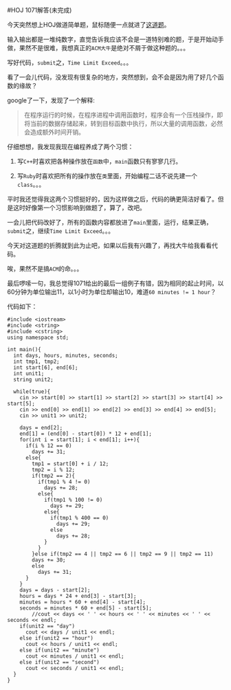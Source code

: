 #HOJ 1071解答(未完成)  

今天突然想上HOJ做道简单题，鼠标随便一点就进了[这道题](http://acm.hit.edu.cn/hoj/problem/view?id=1071)。  

输入输出都是一堆纯数字，直觉告诉我应该不会是一道特别难的题，于是开始动手做，果然不是很难，我想真正的```ACM大牛```是绝对不屑于做这种题的。。。  

写好代码，```submit```之，```Time Limit Exceed```。。。  

看了一会儿代码，没发现有很复杂的地方，突然想到，会不会是因为用了好几个函数的缘故？  

google了一下，发现了一个解释:  

> 在程序运行的时候，在程序进程中调用函数时，程序会有一个压栈操作，即将当前的数据存储起来，转到目标函数中执行，所以大量的调用函数，必然会造成额外时间开销。  

仔细想想，我发现我现在编程养成了两个习惯：  

1. 写```C++```时喜欢把各种操作放在```函数```中，```main```函数只有寥寥几行。  

2. 写```Ruby```时喜欢把所有的操作放在```类```里面，开始编程二话不说先建一个```class```。。。  

平时我还觉得我这两个习惯挺好的，因为这样做之后，代码的确更简洁好看了。但是这时好像第一个习惯影响到做题了，算了，改吧。  

一会儿把代码改好了，所有的函数内容都放进了```main```里面，运行，结果正确，```submit```之，继续```Time Limit Exceed```。。。  

今天对这道题的折腾就到此为止吧，如果以后我有兴趣了，再找大牛给我看看代码。  

唉，果然不是搞```ACM```的命。。。  

最后啰嗦一句，我总觉得1071给出的最后一组例子有错，因为相同的起止时间，以60分钟为单位输出11，以1小时为单位却输出10，难道```60 minutes != 1 hour```？  

代码如下：  

    #include <iostream>
    #include <string>
    #include <cstring>
    using namespace std;

    int main(){
      int days, hours, minutes, seconds;
      int tmp1, tmp2;
      int start[6], end[6];
      int unit1;
      string unit2;
      
      while(true){
        cin >> start[0] >> start[1] >> start[2] >> start[3] >> start[4] >> start[5];
        cin >> end[0] >> end[1] >> end[2] >> end[3] >> end[4] >> end[5];
        cin >> unit1 >> unit2;

        days = end[2];
        end[1] = (end[0] - start[0]) * 12 + end[1];
        for(int i = start[1]; i < end[1]; i++){
          if(i % 12 == 0)
            days += 31;
          else{
            tmp1 = start[0] + i / 12;
            tmp2 = i % 12;
            if(tmp2 == 2){
              if(tmp1 % 4 != 0)
                days += 28;
              else{
                if(tmp1 % 100 != 0)
                  days += 29;
                else{
                  if(tmp1 % 400 == 0)
                    days += 29;
                  else
                    days += 28;
                }
              }
            }else if(tmp2 == 4 || tmp2 == 6 || tmp2 == 9 || tmp2 == 11)
            days += 30;
            else
              days += 31;
          }
        }
        days = days - start[2];
        hours = days * 24 + end[3] - start[3];
        minutes = hours * 60 + end[4] - start[4];
        seconds = minutes * 60 + end[5] - start[5];
            //cout << days << ' ' << hours << ' ' << minutes << ' ' << seconds << endl;
        if(unit2 == "day")
          cout << days / unit1 << endl;
        else if(unit2 == "hour")
          cout << hours / unit1 << endl;
        else if(unit2 == "minute")
          cout << minutes / unit1 << endl;
        else if(unit2 == "second")
          cout << seconds / unit1 << endl;
      }
    }